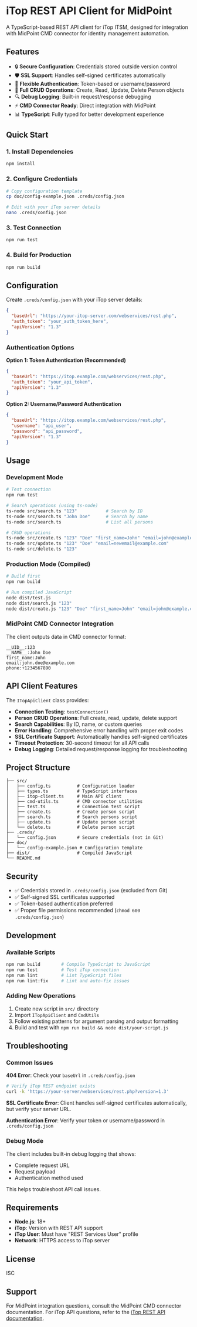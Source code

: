 # iTop REST API Client for MidPoint

A TypeScript-based REST API client for iTop ITSM, designed for integration with MidPoint CMD connector for identity management automation.

## Features

- 🔒 **Secure Configuration**: Credentials stored outside version control
- 🛡️ **SSL Support**: Handles self-signed certificates automatically  
- 🔑 **Flexible Authentication**: Token-based or username/password
- 📝 **Full CRUD Operations**: Create, Read, Update, Delete Person objects
- 🔍 **Debug Logging**: Built-in request/response debugging
- ⚡ **CMD Connector Ready**: Direct integration with MidPoint
- 📊 **TypeScript**: Fully typed for better development experience

## Quick Start

### 1. Install Dependencies
```bash
npm install
```

### 2. Configure Credentials
```bash
# Copy configuration template
cp doc/config-example.json .creds/config.json

# Edit with your iTop server details
nano .creds/config.json
```

### 3. Test Connection
```bash
npm run test
```

### 4. Build for Production
```bash
npm run build
```

## Configuration

Create `.creds/config.json` with your iTop server details:

```json
{
  "baseUrl": "https://your-itop-server.com/webservices/rest.php",
  "auth_token": "your_auth_token_here",
  "apiVersion": "1.3"
}
```

### Authentication Options

**Option 1: Token Authentication (Recommended)**
```json
{
  "baseUrl": "https://itop.example.com/webservices/rest.php",
  "auth_token": "your_api_token",
  "apiVersion": "1.3"
}
```

**Option 2: Username/Password Authentication**
```json
{
  "baseUrl": "https://itop.example.com/webservices/rest.php", 
  "username": "api_user",
  "password": "api_password",
  "apiVersion": "1.3"
}
```

## Usage

### Development Mode
```bash
# Test connection
npm run test

# Search operations (using ts-node)
ts-node src/search.ts "123"           # Search by ID
ts-node src/search.ts "John Doe"      # Search by name
ts-node src/search.ts                 # List all persons

# CRUD operations
ts-node src/create.ts "123" "Doe" "first_name=John" "email=john@example.com"
ts-node src/update.ts "123" "Doe" "email=newemail@example.com"
ts-node src/delete.ts "123"
```

### Production Mode (Compiled)
```bash
# Build first
npm run build

# Run compiled JavaScript
node dist/test.js
node dist/search.js "123"
node dist/create.js "123" "Doe" "first_name=John" "email=john@example.com"
```

### MidPoint CMD Connector Integration

The client outputs data in CMD connector format:
```
__UID__:123
__NAME__:John Doe
first_name:John
email:john.doe@example.com
phone:+1234567890
```

## API Client Features

The `ITopApiClient` class provides:

- **Connection Testing**: `testConnection()`
- **Person CRUD Operations**: Full create, read, update, delete support
- **Search Capabilities**: By ID, name, or custom queries
- **Error Handling**: Comprehensive error handling with proper exit codes
- **SSL Certificate Support**: Automatically handles self-signed certificates
- **Timeout Protection**: 30-second timeout for all API calls
- **Debug Logging**: Detailed request/response logging for troubleshooting

## Project Structure

```
├── src/
│   ├── config.ts          # Configuration loader
│   ├── types.ts           # TypeScript interfaces
│   ├── itop-client.ts     # Main API client
│   ├── cmd-utils.ts       # CMD connector utilities
│   ├── test.ts            # Connection test script
│   ├── create.ts          # Create person script
│   ├── search.ts          # Search persons script
│   ├── update.ts          # Update person script
│   └── delete.ts          # Delete person script
├── .creds/
│   └── config.json        # Secure credentials (not in Git)
├── doc/
│   └── config-example.json # Configuration template
├── dist/                  # Compiled JavaScript
└── README.md
```

## Security

- ✅ Credentials stored in `.creds/config.json` (excluded from Git)
- ✅ Self-signed SSL certificates supported
- ✅ Token-based authentication preferred
- ✅ Proper file permissions recommended (`chmod 600 .creds/config.json`)

## Development

### Available Scripts

```bash
npm run build        # Compile TypeScript to JavaScript
npm run test         # Test iTop connection
npm run lint         # Lint TypeScript files
npm run lint:fix     # Lint and auto-fix issues
```

### Adding New Operations

1. Create new script in `src/` directory
2. Import `ITopApiClient` and `CmdUtils`
3. Follow existing patterns for argument parsing and output formatting
4. Build and test with `npm run build && node dist/your-script.js`

## Troubleshooting

### Common Issues

**404 Error**: Check your `baseUrl` in `.creds/config.json`
```bash
# Verify iTop REST endpoint exists
curl -k 'https://your-server/webservices/rest.php?version=1.3'
```

**SSL Certificate Error**: Client handles self-signed certificates automatically, but verify your server URL.

**Authentication Error**: Verify your token or username/password in `.creds/config.json`

### Debug Mode

The client includes built-in debug logging that shows:
- Complete request URL
- Request payload
- Authentication method used

This helps troubleshoot API call issues.

## Requirements

- **Node.js**: 18+ 
- **iTop**: Version with REST API support
- **iTop User**: Must have "REST Services User" profile
- **Network**: HTTPS access to iTop server

## License

ISC

## Support

For MidPoint integration questions, consult the MidPoint CMD connector documentation.
For iTop API questions, refer to the [iTop REST API documentation](https://www.itophub.io/wiki/page?id=latest%3Aadvancedtopics%3Arest_json).